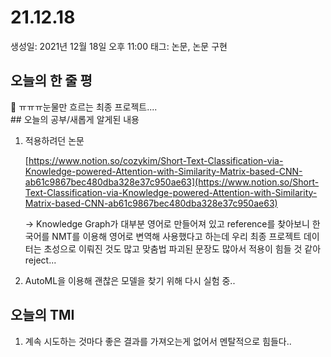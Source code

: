 # 21.12.18

생성일: 2021년 12월 18일 오후 11:00
태그: 논문, 논문 구현

## 오늘의 한 줄 평

<aside>
📌 ㅠㅠㅠ눈물만 흐르는 최종 프로젝트....</aside>
## 오늘의 공부/새롭게 알게된 내용

1. 적용하려던 논문
   
    [https://www.notion.so/cozykim/Short-Text-Classification-via-Knowledge-powered-Attention-with-Similarity-Matrix-based-CNN-ab61c9867bec480dba328e37c950ae63](https://www.notion.so/Short-Text-Classification-via-Knowledge-powered-Attention-with-Similarity-Matrix-based-CNN-ab61c9867bec480dba328e37c950ae63)
    
    → Knowledge Graph가 대부분 영어로 만들어져 있고 reference를 찾아보니 한국어를 NMT를 이용해 영어로 변역해 사용했다고 하는데 우리 최종 프로젝트 데이터는 초성으로 이뤄진 것도 많고 맞춤법 파괴된 문장도 많아서 적용이 힘들 것 같아 reject...
    
2. AutoML을 이용해 괜찮은 모델을 찾기 위해 다시 실험 중..

## 오늘의 TMI

1. 계속 시도하는 것마다 좋은 결과를 가져오는게 없어서 멘탈적으로 힘들다..